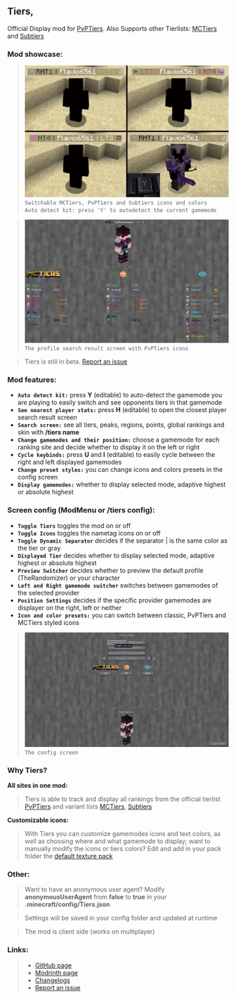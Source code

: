 ## Tiers,
Official Display mod for [PvPTiers](https://pvptiers.com). Also Supports other Tierlists: [MCTiers](https://mctiers.com) and [Subtiers](https://subtiers.net)
### Mod showcase:

>![NameTags](https://raw.githubusercontent.com/Flavio6561/Gallery/refs/heads/main/Tiers/NameTags.gif)  
> `Switchable MCTiers, PvPTiers and Subtiers icons and colors`  
> `Auto detect kit: press 'Y' to autodetect the current gamemode`

>![SearchResultScreen](https://raw.githubusercontent.com/Flavio6561/Gallery/refs/heads/main/Tiers/SearchResultScreen.png)  
> `The profile search result screen with PvPTiers icons`

> Tiers is still in beta. [Report an issue](https://github.com/Flavio6561/Tiers/issues)

### Mod features:

- **`Auto detect kit:`** press **Y** (editable) to auto-detect the gamemode you are playing to easily switch and see opponents tiers in that gamemode
- **`See nearest player stats:`** press **H** (editable) to open the closest player search result screen
- **`Search screen:`** see all tiers, peaks, regions, points, global rankings and skin with **/tiers name**
- **`Change gamemodes and their position:`** choose a gamemode for each ranking site and decide whether to display it on the left or right
- **`Cycle keybinds:`** press **U** and **I** (editable) to easily cycle between the right and left displayed gamemodes
- **`Change preset styles:`** you can change icons and colors presets in the config screen
- **`Display gamemodes:`** whether to display selected mode, adaptive highest or absolute highest

### Screen config (ModMenu or /tiers config):

- **`Toggle Tiers`** toggles the mod on or off
- **`Toggle Icons`** toggles the nametag icons on or off
- **`Toggle Dynamic Separator`** decides if the separator | is the same color as the tier or gray
- **`Displayed Tier`** decides whether to display selected mode, adaptive highest or absolute highest
- **`Preview Switcher`** decides whether to preview the default profile (TheRandomizer) or your character
- **`Left and Right gamemode switcher`** switches between gamemodes of the selected provider
- **`Position Settings`** decides if the specific provider gamemodes are displayer on the right, left or neither
- **`Icon and color presets:`** you can switch between classic, PvPTiers and MCTiers styled icons

>![ConfigScreen](https://raw.githubusercontent.com/Flavio6561/Gallery/refs/heads/main/Tiers/ConfigScreen.gif)  
> `The config screen`

### Why Tiers?

**All sites in one mod:**
> Tiers is able to track and display all rankings from the official tierlist [PvPTiers](https://pvptiers.com) and variant lists [MCTiers](https://mctiers.com), [Subtiers](https://subtiers.net)

**Customizable icons:**
> With Tiers you can customize gamemodes icons and text colors, as well as choosing where and what gamemode to display; want to manually modify the icons or tiers colors? Edit and add in your pack folder the [default texture pack](https://github.com/Flavio6561/Tiers/tree/master/src/main/resources/resourcepacks)

### Other:

> Want to have an anonymous user agent? Modify **anonymousUserAgent** from **false** to **true** in your **.minecraft/config/Tiers.json**

> Settings will be saved in your config folder and updated at runtime

> The mod is client side (works on multiplayer)

### Links:
> - [GitHub page](https://github.com/Flavio6561/Tiers)
> - [Modrinth page](https://modrinth.com/mod/tiers)
> - [Changelogs](https://github.com/Flavio6561/Tiers/wiki/Version-changelogs)
> - [Report an issue](https://github.com/Flavio6561/Tiers/issues)